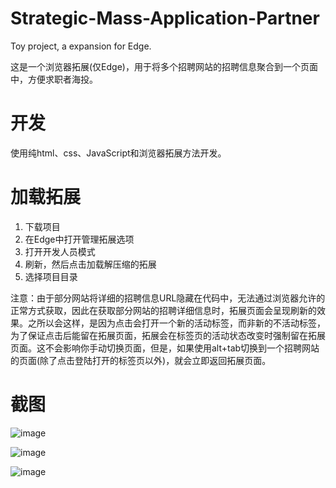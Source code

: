 # Strategic-Mass-Application-Partner
Toy project, a expansion for Edge.

这是一个浏览器拓展(仅Edge)，用于将多个招聘网站的招聘信息聚合到一个页面中，方便求职者海投。

# 开发
使用纯html、css、JavaScript和浏览器拓展方法开发。

# 加载拓展
1. 下载项目
2. 在Edge中打开管理拓展选项
3. 打开开发人员模式
4. 刷新，然后点击加载解压缩的拓展
5. 选择项目目录

注意：由于部分网站将详细的招聘信息URL隐藏在代码中，无法通过浏览器允许的正常方式获取，因此在获取部分网站的招聘详细信息时，拓展页面会呈现刷新的效果。之所以会这样，是因为点击会打开一个新的活动标签，而非新的不活动标签，为了保证点击后能留在拓展页面，拓展会在标签页的活动状态改变时强制留在拓展页面。这不会影响你手动切换页面，但是，如果使用alt+tab切换到一个招聘网站的页面(除了点击登陆打开的标签页以外)，就会立即返回拓展页面。

# 截图
![image](https://github.com/unyzhq/Strategic-Mass-Application-Partner/blob/master/%E6%88%AA%E5%9B%BE/Snipaste_2023-11-17_21-55-06.png)

![image](https://github.com/unyzhq/Strategic-Mass-Application-Partner/blob/master/%E6%88%AA%E5%9B%BE/Snipaste_2023-11-17_21-56-02.png)

![image](https://github.com/unyzhq/Strategic-Mass-Application-Partner/blob/master/%E6%88%AA%E5%9B%BE/Snipaste_2023-11-17_21-56-18.png)
